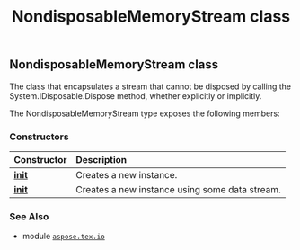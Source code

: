 ﻿---
title: NondisposableMemoryStream class
second_title: Aspose.TeX for Python via .NET API References
description: 
type: docs
weight: 120
url: /python-net/aspose.tex.io/nondisposablememorystream/
is_root: false
---

## NondisposableMemoryStream class

The class that encapsulates a stream that cannot be disposed by calling
the System.IDisposable.Dispose method, whether explicitly or implicitly.



The NondisposableMemoryStream type exposes the following members:

### Constructors
| Constructor | Description |
| :- | :- |
| [__init__](/tex/python-net/aspose.tex.io/nondisposablememorystream/__init__/#) | Creates a new instance. |
| [__init__](/tex/python-net/aspose.tex.io/nondisposablememorystream/__init__/#io.RawIOBase) | Creates a new instance using some data stream. |



### See Also
* module [`aspose.tex.io`](..)

